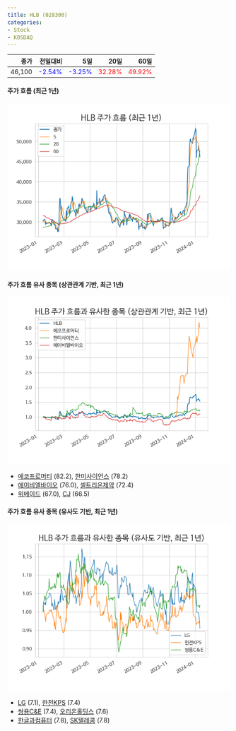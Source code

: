 ```yaml
---
title: HLB (028300)
categories:
- Stock
- KOSDAQ
---
```


|종가|전일대비|5일|20일|60일|
|---:|-------:|--:|---:|---:|
|46,100|<span style="color: blue">-2.54%</span>|<span style="color: blue">-3.25%</span>|<span style="color: red">32.28%</span>|<span style="color: red">49.92%</span>|

<!-- more -->

#### 주가 흐름 (최근 1년)
![028300](/assets/images/stock/028300.png)


#### 주가 흐름 유사 종목 (상관관계 기반, 최근 1년)
![028300](/assets/images/stock/028300_corr.png)
- [에코프로머티](/450080/) (82.2), [한미사이언스](/008930/) (78.2)
- [에이비엘바이오](/298380/) (76.0), [셀트리온제약](/068760/) (72.4)
- [위메이드](/112040/) (67.0), [CJ](/001040/) (66.5)


#### 주가 흐름 유사 종목 (유사도 기반, 최근 1년)
![028300](/assets/images/stock/028300_sim.png)
- [LG](/003550/) (7.1), [한전KPS](/051600/) (7.4)
- [쌍용C&E](/003410/) (7.4), [오리온홀딩스](/001800/) (7.6)
- [한글과컴퓨터](/030520/) (7.8), [SK텔레콤](/017670/) (7.8)